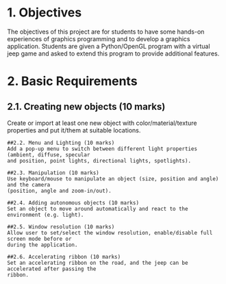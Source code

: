 <h1> 1. Objectives </h1>
    The objectives of this project are for students to have some hands-on experiences of graphics
    programming and to develop a graphics application. Students are given a Python/OpenGL
    program with a virtual jeep game and asked to extend this program to provide additional features.

<h1> 2. Basic Requirements </h1>
    <h2>2.1.  Creating new objects (10 marks) </h2>
    Create or import at least one new object with color/material/texture properties and put
    it/them at suitable locations.

    ##2.2. Menu and Lighting (10 marks)
    Add a pop-up menu to switch between different light properties (ambient, diffuse, specular
    and position, point lights, directional lights, spotlights).

    ##2.3. Manipulation (10 marks)
    Use keyboard/mouse to manipulate an object (size, position and angle) and the camera
    (position, angle and zoom-in/out).

    ##2.4. Adding autonomous objects (10 marks)
    Set an object to move around automatically and react to the environment (e.g. light).

    ##2.5. Window resolution (10 marks)
    Allow user to set/select the window resolution, enable/disable full screen mode before or
    during the application.

    ##2.6. Accelerating ribbon (10 marks)
    Set an accelerating ribbon on the road, and the jeep can be accelerated after passing the
    ribbon.
